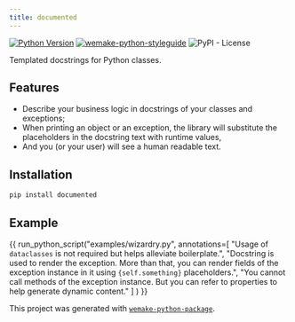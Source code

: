 ```yaml
---
title: documented
---
```


[![Python Version](https://img.shields.io/pypi/pyversions/documented.svg)](https://pypi.org/project/documented/)
[![wemake-python-styleguide](https://img.shields.io/badge/style-wemake-000000.svg)](https://github.com/wemake-services/wemake-python-styleguide)
![PyPI - License](https://img.shields.io/pypi/l/documented)

Templated docstrings for Python classes.

## Features

- Describe your business logic in docstrings of your classes and exceptions;
- When printing an object or an exception, the library will substitute the placeholders in the docstring text with runtime values,
- And you (or your user) will see a human readable text.

## Installation

```bash
pip install documented
```


## Example

{{
  run_python_script("examples/wizardry.py",
  annotations=[
    "Usage of `dataclasses` is not required but helps alleviate boilerplate.",
    "Docstring is used to render the exception. More than that, you can render fields of the exception instance in it using `{self.something}` placeholders.",
    "You cannot call methods of the exception instance. But you can refer to properties to help generate dynamic content."
  ]
) }}

This project was generated with [`wemake-python-package`](https://github.com/wemake-services/wemake-python-package).
